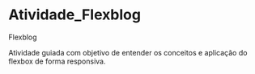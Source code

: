 # Atividade_Flexblog
Flexblog

Atividade guiada com objetivo de entender os conceitos e aplicação do flexbox de forma responsiva.
